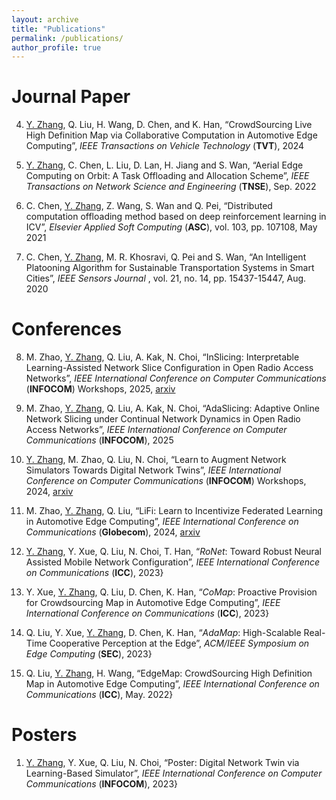 ```yaml
---
layout: archive
title: "Publications"
permalink: /publications/
author_profile: true
---
```



Journal Paper
======
4. <u>Y. Zhang</u>, Q. Liu, H. Wang, D. Chen, and K. Han, “CrowdSourcing Live High Definition Map via Collaborative Computation in Automotive Edge Computing”, *IEEE Transactions on Vehicle Technology* (**TVT**), 2024

3. <u>Y. Zhang</u>, C. Chen, L. Liu, D. Lan, H. Jiang and S. Wan, “Aerial Edge Computing on Orbit: A Task Offloading and Allocation Scheme”, *IEEE Transactions on Network Science and Engineering* (**TNSE**), Sep. 2022

2. C. Chen, <u>Y. Zhang</u>, Z. Wang, S. Wan and Q. Pei, “Distributed computation offloading method based on deep reinforcement learning in ICV”, *Elsevier Applied Soft Computing* (**ASC**), vol. 103,  pp. 107108, May 2021

1. C. Chen, <u>Y. Zhang</u>, M. R. Khosravi, Q. Pei and S. Wan, “An Intelligent Platooning Algorithm for Sustainable Transportation Systems in Smart Cities”, *IEEE Sensors Journal* , vol. 21, no. 14, pp. 15437-15447, Aug. 2020



Conferences
======
8. M. Zhao, <u>Y. Zhang</u>, Q. Liu, A. Kak, N. Choi, “InSlicing: Interpretable Learning-Assisted Network Slice Configuration in Open Radio Access Networks”, *IEEE International Conference on Computer Communications* (**INFOCOM**) Workshops, 2025, [arxiv](https://arxiv.org/abs/2502.15918)

7. M. Zhao, <u>Y. Zhang</u>, Q. Liu, A. Kak, N. Choi, “AdaSlicing: Adaptive Online Network Slicing under Continual Network Dynamics in Open Radio Access Networks”, *IEEE International Conference on Computer Communications* (**INFOCOM**), 2025

6. <u>Y. Zhang</u>, M. Zhao, Q. Liu, N. Choi, “Learn to Augment Network Simulators Towards Digital Network Twins”, *IEEE International Conference on Computer Communications* (**INFOCOM**) Workshops, 2024, [arxiv](https://arxiv.org/abs/2311.12745)

5. M. Zhao, <u>Y. Zhang</u>, Q. Liu, “LiFi: Learn to Incentivize Federated Learning in Automotive Edge Computing”, *IEEE International Conference on Communications* (**Globecom**), 2024, [arxiv](https://arxiv.org/abs/2311.12720)
    
4. <u>Y. Zhang</u>, Y. Xue, Q. Liu, N. Choi, T. Han, “*RoNet*: Toward Robust Neural Assisted Mobile Network Configuration”, *IEEE International Conference on Communications* (**ICC**), 2023}

3. Y. Xue, <u>Y. Zhang</u>, Q. Liu, D. Chen, K. Han, “*CoMap*: Proactive Provision for Crowdsourcing Map in Automotive Edge Computing”, *IEEE International Conference on Communications* (**ICC**), 2023} 

2. Q. Liu, Y. Xue, <u>Y. Zhang</u>, D. Chen, K. Han, “*AdaMap*: High-Scalable Real-Time Cooperative Perception at the Edge”, *ACM/IEEE Symposium on Edge Computing* (**SEC**), 2023}

1. Q. Liu, <u>Y. Zhang</u>, H. Wang, “EdgeMap: CrowdSourcing High Definition Map in Automotive Edge Computing”, *IEEE International Conference on Communications* (**ICC**), May. 2022}


Posters
======
1. <u>Y. Zhang</u>, Y. Xue, Q. Liu, N. Choi, “Poster: Digital Network Twin via Learning-Based Simulator”, *IEEE International Conference on Computer Communications* (**INFOCOM**), 2023}